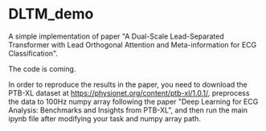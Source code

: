 # DLTM_demo
A simple implementation of paper "A Dual-Scale Lead-Separated Transformer with Lead Orthogonal Attention and Meta-information for ECG Classification". 

The code is coming.

In order to reproduce the results in the paper, you need to download the PTB-XL dataset at https://physionet.org/content/ptb-xl/1.0.1/, preprocess the data to 100Hz numpy array following the paper "Deep Learning for ECG Analysis: Benchmarks and Insights from PTB-XL", and then run the main ipynb file after modifying your task and numpy array path.
